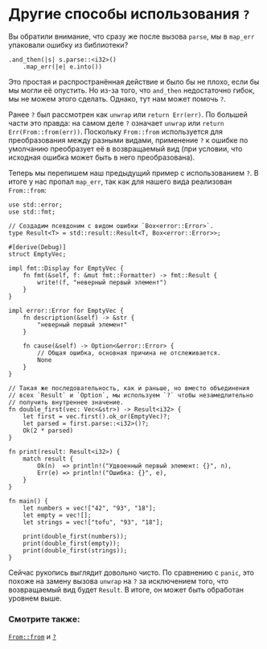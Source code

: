 # Другие способы использования `?`

Вы обратили внимание, что сразу же после вызова 
`parse`, мы в `map_err` упаковали ошибку 
из библиотеки?

```rust,ignore
.and_then(|s| s.parse::<i32>()
    .map_err(|e| e.into())
```

Это простая и распространённая действие и было бы не плохо, 
если бы мы могли её опустить. Но из-за того, что 
`and_then` недостаточно гибок, мы не можем этого 
сделать. Однако, тут нам может помочь `?`.

Ранее `?` был рассмотрен как `unwrap` 
или `return Err(err)`. По большей части это правда: на 
самом деле `?` означает `unwrap` или 
`return Err(From::from(err))`. Поскольку 
`From::from` используется для преобразования между 
разными видами, применение `?` к ошибке 
по умолчанию преобразует её в возвращаемый вид (при условии, 
что исходная ошибка может быть в него преобразована).

Теперь мы перепишем наш предыдущий пример с использованием 
`?`. В итоге у нас пропал `map_err`, 
так как для нашего вида реализован `From::from`:

```rust,editable
use std::error;
use std::fmt;

// Создадим псевдоним с видом ошибки `Box<error::Error>`.
type Result<T> = std::result::Result<T, Box<error::Error>>;

#[derive(Debug)]
struct EmptyVec;

impl fmt::Display for EmptyVec {
    fn fmt(&self, f: &mut fmt::Formatter) -> fmt::Result {
        write!(f, "неверный первый элемент")
    }
}

impl error::Error for EmptyVec {
    fn description(&self) -> &str {
        "неверный первый элемент"
    }

    fn cause(&self) -> Option<&error::Error> {
        // Общая ошибка, основная причина не отслеживается.
        None
    }
}

// Такая же последовательность, как и раньше, но вместо объединения 
// всех `Result` и `Option`, мы используем `?` чтобы незамедлительно 
// получить внутреннее значение.
fn double_first(vec: Vec<&str>) -> Result<i32> {
    let first = vec.first().ok_or(EmptyVec)?;
    let parsed = first.parse::<i32>()?;
    Ok(2 * parsed)
}

fn print(result: Result<i32>) {
    match result {
        Ok(n)  => println!("Удвоенный первый элемент: {}", n),
        Err(e) => println!("Ошибка: {}", e),
    }
}

fn main() {
    let numbers = vec!["42", "93", "18"];
    let empty = vec![];
    let strings = vec!["tofu", "93", "18"];

    print(double_first(numbers));
    print(double_first(empty));
    print(double_first(strings));
}
```

Сейчас рукопись выглядит довольно чисто. По сравнению с 
`panic`, это похоже на замену вызова 
`unwrap` на `?` за исключением того, что 
возвращаемый вид будет `Result`. В итоге, он 
может быть обработан уровнем выше.

### Смотрите также:

[`From::from`](https://doc.rust-lang.org/std/convert/trait.From.html) и [`?`](https://doc.rust-lang.org/reference/expressions/operator-expr.html#the-question-mark-operator)
